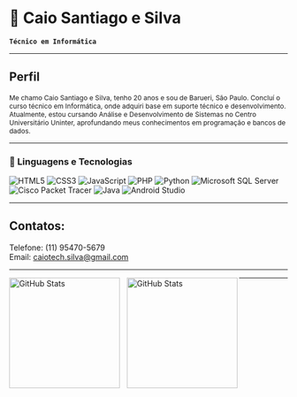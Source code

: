 # 🚀 Caio Santiago e Silva

**`Técnico em Informática`**

---



## Perfil

<p style="font-size: 12px;">Me chamo Caio Santiago e Silva, tenho 20 anos e sou de Barueri, São Paulo. Concluí o curso técnico em Informática, onde adquiri base em suporte técnico e 
  desenvolvimento. Atualmente, estou cursando Análise e Desenvolvimento de Sistemas no Centro Universitário Uninter, aprofundando meus conhecimentos em programação e bancos de dados.</p>

---

### 🤖 Linguagens e Tecnologias

![HTML5](https://img.shields.io/badge/HTML5-E34F26?style=for-the-badge&logo=html5&logoColor=white)
![CSS3](https://img.shields.io/badge/CSS3-1572B6?style=for-the-badge&logo=css3&logoColor=white)
![JavaScript](https://img.shields.io/badge/JavaScript-F7DF1E?style=for-the-badge&logo=javascript&logoColor=black)
![PHP](https://img.shields.io/badge/PHP-777BB4?style=for-the-badge&logo=php&logoColor=white)
![Python](https://img.shields.io/badge/Python-3776AB?style=for-the-badge&logo=python&logoColor=white)
![Microsoft SQL Server](https://img.shields.io/badge/Microsoft%20SQL%20Server-CC2927?style=for-the-badge&logo=microsoft-sql-server&logoColor=white)
![Cisco Packet Tracer](https://img.shields.io/badge/Cisco%20Packet%20Tracer-1C87CA?style=for-the-badge&logo=cisco&logoColor=white)
![Java](https://img.shields.io/badge/Java-007396?style=for-the-badge&logo=java&logoColor=white)
![Android Studio](https://img.shields.io/badge/Android%20Studio-3DDC84?style=for-the-badge&logo=android-studio&logoColor=white)

---


## Contatos:
Telefone: (11) 95470-5679 </br>
Email: caiotech.silva@gmail.com

---


<p>
  <img 
    align="left" 
    alt="GitHub Stats" 
    height="200" 
    style="padding-right: 10px;" 
    src="https://github-readme-stats.vercel.app/api?username=CaioSilvaTech&show_icons=true&theme=tokyonight&include_all_commits=true&locale=pt-br" 
  />

<img 
      align="left" 
      alt="GitHub Stats" 
      height="200" 
      src="https://github-readme-stats.vercel.app/api/top-langs/?username=CaioSilvaTech&theme=tokyonight&layout=compact&custom_title=Tecnologias&langs_count=9" 
  />

</p>

---

